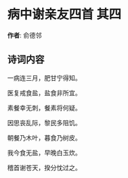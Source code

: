# 病中谢亲友四首  其四

**作者**: 俞德邻

## 诗词内容

一病连三月，肥甘宁得知。

医复戒食盐，盐食非所宜。

素餐幸无刺，餐素将何疑。

因思丧乱际，黎民多阻饥。

朝餐乃木叶，暮食乃树皮。

我今食无盐，早晚白玉炊。

稽首谢苍天，揆分忱过之。


